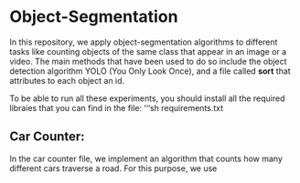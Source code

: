 # Object-Segmentation

In this repository, we apply object-segmentation algorithms to different tasks like counting objects of the same class that appear in an image or a video. The main methods that have been used to do so include the object detection algorithm YOLO (You Only Look Once), and a file called **sort** that attributes to each object an id.

To be able to run all these experiments, you should install all the required libraies that you can find in the file:
‘‘‘sh
requirements.txt

## Car Counter:
In the car counter file, we implement an algorithm that counts how many different cars traverse a road. For this purpose, we use 
